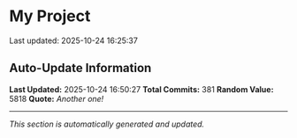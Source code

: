 # My Project


Last updated: 2025-10-24 16:25:37




































































































































































































































































































































































































































































































































































































































































































































































































## Auto-Update Information

**Last Updated:** 2025-10-24 16:50:27
**Total Commits:** 381
**Random Value:** 5818
**Quote:** _Another one!_

---
_This section is automatically generated and updated._